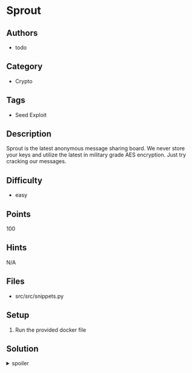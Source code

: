 # Sprout

## Authors
* todo

## Category
* Crypto

## Tags
* Seed Exploit

## Description
Sprout is the latest anonymous message sharing board. We never store your keys and utilize the latest in
military grade AES encryption. Just try cracking our messages.

## Difficulty
* easy

## Points
100

## Hints
N/A

## Files
* src/src/snippets.py

## Setup
1. Run the provided docker file

## Solution
<details>
<summary>spoiler</summary>

### Description
This challenge involves exploiting a weak random seed.

#### Discovery
By curling the page (or disabling javascript), we see that the messages table originally contains a unix timestamp.

#### Exploiting
We seed a the python random algorithm with the disocvered unix timestamp and generate keys and ivs for each message. We can then recover the plain text by running normal decryption.

### Flag
`ATLASSIAN{rN9_i5_n0T_R4nd0m}`

</details>
